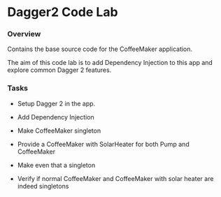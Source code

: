 # Dagger2 Code Lab

### Overview

Contains the base source code for the CoffeeMaker application.

The aim of this code lab is to add Dependency Injection to this app and explore common Dagger 2 features.

### Tasks

* Setup Dagger 2 in the app.

* Add Dependency Injection

* Make CoffeeMaker singleton

* Provide a CoffeeMaker with SolarHeater for both Pump and CoffeeMaker

* Make even that a singleton

* Verify if normal CoffeeMaker and CoffeeMaker with solar heater are indeed singletons
